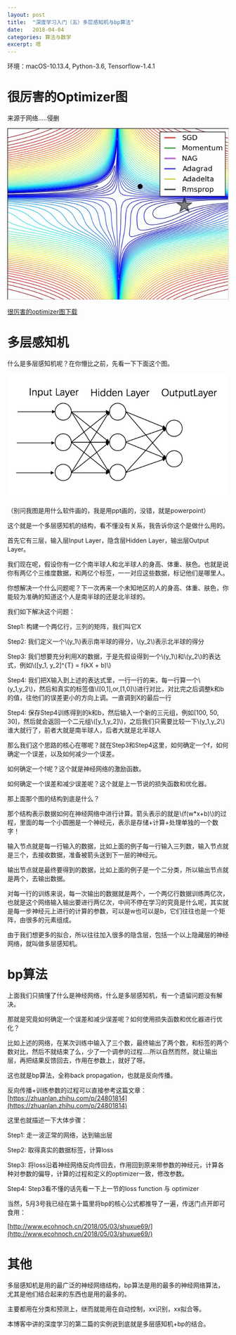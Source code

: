 ```yaml
---
layout: post
title:  "深度学习入门（五）多层感知机与bp算法"
date:   2018-04-04
categories: 算法与数学
excerpt: 嗯
---
```

<script src="https://cdnjs.cloudflare.com/ajax/libs/mathjax/2.7.1/MathJax.js?config=default" id=""></script>

环境：macOS-10.13.4, Python-3.6, Tensorflow-1.4.1

# 很厉害的Optimizer图

来源于网络.....侵删

![image](/img/optimizer.gif)

[很厉害的optimizer图下载](/img/optimizer.gif)

# 多层感知机

什么是多层感知机呢？在你懵比之前，先看一下下面这个图。

![image](/img/dl3.png)

（别问我图是用什么软件画的，我是用ppt画的，没错，就是powerpoint）

这个就是一个多层感知机的结构，看不懂没有关系，我告诉你这个是做什么用的。

首先它有三层，输入层Input Layer，隐含层Hidden Layer，输出层Output Layer。

我们现在呢，假设你有一亿个南半球人和北半球人的身高、体重、肤色。也就是说你有两亿个三维度数据，和两亿个标签，一一对应这些数据，标记他们是哪里人。

你想解决一个什么问题呢？下一次再来一个未知地区的人的身高、体重、肤色，你能较为准确的知道这个人是南半球的还是北半球的。

我们如下解决这个问题：

Step1: 构建一个两亿行，三列的矩阵，我们叫它X

Step2: 我们定义一个\\(y_1\\)表示南半球的得分，\\(y_2\\)表示北半球的得分

Step3: 我们想要充分利用X的数据，于是先假设得到一个\\(y_1\\)和\\(y_2\\)的表达式，例如\\([y_1, y_2]^{T} = f(kX + b)\\)

Step4: 我们把X输入到上述的表达式里，一行一行的来，每一行算一个\\(y_1,y_2\\)，然后和真实的标签值\\([0,1],or,[1,0]\\)进行对比，对比完之后调整k和b的值，往他们的误差更小的方向上调。一直调到X的最后一行

Step4: 保存Step4训练得到的k和b，然后输入一个新的三元组，例如[100, 50, 30]，然后就会返回一个二元组\\([y_1,y_2]\\)，之后我们只需要比较一下\\(y_1,y_2\\)谁大就行了，前者大就是南半球人，后者大就是北半球人

那么我们这个思路的核心在哪呢？就在Step3和Step4这里，如何确定一个f，如何确定一个误差，以及如何减少一个误差。

如何确定一个f呢？这个就是神经网络的激励函数。

如何确定一个误差和减少误差呢？这个就是上一节说的损失函数和优化器。

那上面那个图的结构到底是什么？

那个结构表示数据如何在神经网络中进行计算。箭头表示的就是\\(f(w*x+b)\\)的过程，里面的每一个小圆圈是一个神经元，表示是存储+计算+处理单独的一个数字！

输入节点就是每一行输入的数据，比如上面的例子每一行输入三列数，输入节点就是三个，去接收数据，准备被箭头送到下一层的神经元。

输出节点就是最终要得到的数据，比如上面的例子是一个二分类，所以输出节点就是两个，去输出数据。

对每一行的训练来说，每一次输出的数据就是两个，一个两亿行数据训练两亿次，也就是这个网络输入输出要进行两亿次，中间不停在学习的究竟是什么呢，其实就是每一步神经元上进行的计算的参数，可以是w也可以是b，它们往往也是一个矩阵，由很多的元素组成。

由于我们想更多的拟合，所以往往加入很多的隐含层，包括一个以上隐藏层的神经网络，就叫做多层感知机。

# bp算法

上面我们只搞懂了什么是神经网络，什么是多层感知机，有一个遗留问题没有解决。

那就是究竟如何确定一个误差和减少误差呢？如何使用损失函数和优化器进行优化？

比如上述的网络，在某次训练中输入了三个数，最终输出了两个数，和标签的两个数对比，然后不就结束了么，少了一个调参的过程....所以自然而然，就让输出层，再把结果反馈回去，作用在参数上，就好了呀。

这也就是bp算法，全称back propagation，也就是反向传播。

反向传播+训练参数的过程可以直接参考这篇文章：[https://zhuanlan.zhihu.com/p/24801814](https://zhuanlan.zhihu.com/p/24801814)

这里也就描述一下大体步骤：

Step1: 走一波正常的网络，达到输出层

Step2: 取得真实的数据标签，计算loss

Step3: 将loss沿着神经网络反向传回去，作用回到原来带参数的神经元，计算各种对参数的偏导，计算的过程和定义的optimizer一致，修改参数。

Step4: Step3看不懂的话先看一下上一节的loss function 与 optimizer

当然，5月3号我已经在第十篇里将bp的核心公式都推导了一遍，传送门点开即可食用：

[http://www.ecohnoch.cn/2018/05/03/shuxue69/](http://www.ecohnoch.cn/2018/05/03/shuxue69/)


# 其他

多层感知机是用的最广泛的神经网络结构，bp算法是用的最多的神经网络算法，尤其是他们结合起来的东西也是用的最多的。

主要都用在分类和预测上，继而就能用在自动控制，xx识别，xx拟合等。

本博客中讲的深度学习的第二篇的实例说到底就是多层感知机+bp的结合。






